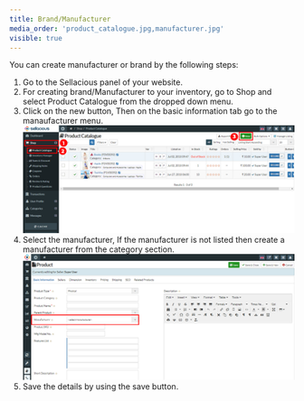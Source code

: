 ```yaml
---
title: Brand/Manufacturer
media_order: 'product_catalogue.jpg,manufacturer.jpg'
visible: true
---
```


You can create manufacturer or brand by the following steps:
1. Go to the Sellacious panel of your website.
2. For creating brand/Manufacturer to your inventory, go to Shop and select Product Catalogue from the dropped down menu.
3. Click on the new button, Then on the basic information tab go to the manaufacturer menu.
![](product_catalogue.jpg)
4. Select the manufacturer, If the manufacturer is not listed then create a manufacturer from the category section.
![](manufacturer.jpg)
5. Save the details by using the save button.


